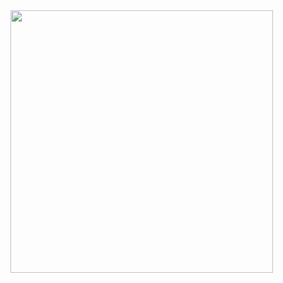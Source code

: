 <img width="420" align="center" src="https://github-readme-stats.vercel.app/api?username=Skulls23&hide_border=true&theme=radical&show_icons=true&count_private=true" />

<!--
**Skulls23/Skulls23** is a ✨ _special_ ✨ repository because its `README.md` (this file) appears on your GitHub profile.

Here are some ideas to get you started:

- 🔭 I’m currently working on many projects due to highschool.
- 🌱 I’m currently learning php.
- 👯 I’m looking to collaborate on ...
- 🤔 I’m looking for help with ...
- 💬 Ask me about ...
- 📫 How to reach me: florian.boireau.pro@hotmail.com
- 😄 Pronouns: ...
- ⚡ Fun fact: ...
-->
